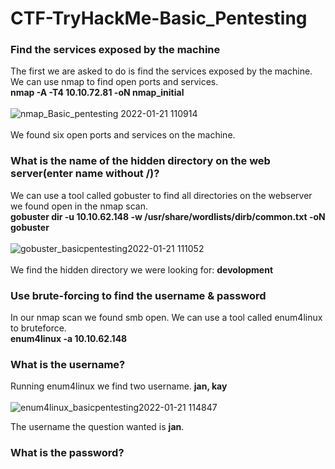 # CTF-TryHackMe-Basic_Pentesting

###  Find the services exposed by the machine

The first we are asked to do is find the services exposed by the machine. We can use nmap to find open ports and services.\
**nmap -A -T4 10.10.72.81 -oN nmap_initial**\
\
![nmap_Basic_pentesting 2022-01-21 110914](https://user-images.githubusercontent.com/86057471/150501345-127fda31-0ab3-48fa-be66-565319e415c7.png)\
\
We found six open ports and services on the machine.

### What is the name of the hidden directory on the web server(enter name without /)?

We can use a tool called gobuster to find all directories on the webserver we found open in the nmap scan.\
**gobuster dir -u 10.10.62.148 -w /usr/share/wordlists/dirb/common.txt  -oN gobuster**\
\
![gobuster_basicpentesting2022-01-21 111052](https://user-images.githubusercontent.com/86057471/150502129-8a4ce260-1524-4945-b04e-cdd560b13941.png)\
\
We find the hidden directory we were looking for: **devolopment**

### Use brute-forcing to find the username & password

In our nmap scan we found smb open. We can use a tool called enum4linux to bruteforce.\
**enum4linux -a 10.10.62.148**

### What is the username?

Running enum4linux we find two username.
**jan, kay**\
\
![enum4linux_basicpentesting2022-01-21 114847](https://user-images.githubusercontent.com/86057471/150505475-e1ca8ad6-7346-4469-b5d6-194a80a46457.png)

The username the question wanted is **jan**.

### What is the password?



